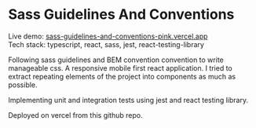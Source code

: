 # Sass Guidelines And Conventions

Live demo: [sass-guidelines-and-conventions-pink.vercel.app](https://sass-guidelines-and-conventions-pink.vercel.app/)<br>
Tech stack: typescript, react, sass, jest, react-testing-library

Following sass guidelines and BEM convention convention to write manageable css. A responsive mobile first react application. I tried to extract repeating elements of the project into components as much as possible.

Implementing unit and integration tests using jest and react testing library.

Deployed on vercel from this github repo.
